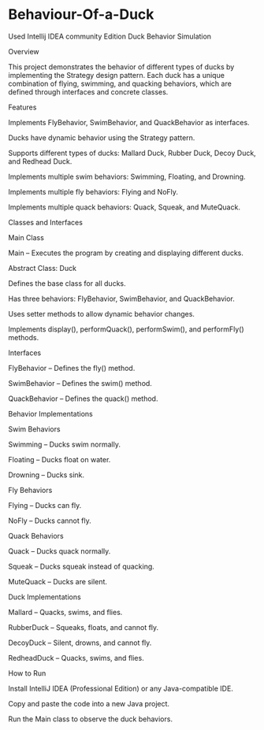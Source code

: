 # Behaviour-Of-a-Duck
Used Intellij IDEA community Edition 
Duck Behavior Simulation

Overview

This project demonstrates the behavior of different types of ducks by implementing the Strategy design pattern. Each duck has a unique combination of flying, swimming, and quacking behaviors, which are defined through interfaces and concrete classes.

Features

Implements FlyBehavior, SwimBehavior, and QuackBehavior as interfaces.

Ducks have dynamic behavior using the Strategy pattern.

Supports different types of ducks: Mallard Duck, Rubber Duck, Decoy Duck, and Redhead Duck.

Implements multiple swim behaviors: Swimming, Floating, and Drowning.

Implements multiple fly behaviors: Flying and NoFly.

Implements multiple quack behaviors: Quack, Squeak, and MuteQuack.

Classes and Interfaces

Main Class

Main – Executes the program by creating and displaying different ducks.

Abstract Class: Duck

Defines the base class for all ducks.

Has three behaviors: FlyBehavior, SwimBehavior, and QuackBehavior.

Uses setter methods to allow dynamic behavior changes.

Implements display(), performQuack(), performSwim(), and performFly() methods.

Interfaces

FlyBehavior – Defines the fly() method.

SwimBehavior – Defines the swim() method.

QuackBehavior – Defines the quack() method.

Behavior Implementations

Swim Behaviors

Swimming – Ducks swim normally.

Floating – Ducks float on water.

Drowning – Ducks sink.

Fly Behaviors

Flying – Ducks can fly.

NoFly – Ducks cannot fly.

Quack Behaviors

Quack – Ducks quack normally.

Squeak – Ducks squeak instead of quacking.

MuteQuack – Ducks are silent.

Duck Implementations

Mallard – Quacks, swims, and flies.

RubberDuck – Squeaks, floats, and cannot fly.

DecoyDuck – Silent, drowns, and cannot fly.

RedheadDuck – Quacks, swims, and flies.

How to Run

Install IntelliJ IDEA (Professional Edition) or any Java-compatible IDE.

Copy and paste the code into a new Java project.

Run the Main class to observe the duck behaviors.

